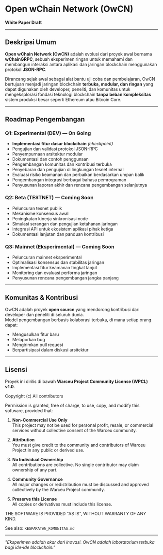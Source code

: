 # Open wChain Network (OwCN)
**White Paper Draft**

---

## Deskripsi Umum
**Open wChain Network (OwCN)** adalah evolusi dari proyek awal bernama **wChainGRPC**, sebuah eksperimen ringan untuk memahami dan membangun interaksi antara aplikasi dan jaringan blockchain menggunakan protokol **JSON-RPC**.

Dirancang sejak awal sebagai alat bantu uji coba dan pembelajaran, OwCN bertujuan menjadi jaringan blockchain **terbuka, modular, dan ringan** yang dapat digunakan oleh developer, peneliti, dan komunitas untuk mengeksplorasi fondasi teknologi blockchain **tanpa beban kompleksitas** sistem produksi besar seperti Ethereum atau Bitcoin Core.

---

## Roadmap Pengembangan

### Q1: Experimental (DEV) — On Going
- **Implementasi fitur dasar blockchain** *(checkpoint)*
- Pengujian dan validasi protokol JSON-RPC  
- Penyempurnaan arsitektur modular  
- Dokumentasi dan contoh penggunaan  
- Pengembangan komunitas dan kontribusi terbuka  
- Penyebaran dan pengujian di lingkungan tesnet internal  
- Evaluasi risiko keamanan dan perbaikan berdasarkan umpan balik  
- Pengembangan integrasi berbagai bahasa pemrograman  
- Penyusunan laporan akhir dan rencana pengembangan selanjutnya  

### Q2: Beta (TESTNET) — Coming Soon
- Peluncuran tesnet publik  
- Mekanisme konsensus awal  
- Peningkatan kinerja sinkronisasi node  
- Simulasi serangan dan pengujian ketahanan jaringan  
- Integrasi API untuk ekosistem aplikasi pihak ketiga  
- Dokumentasi lanjutan dan panduan kontribusi  

### Q3: Mainnet (Eksperimental) — Coming Soon
- Peluncuran mainnet eksperimental  
- Optimalisasi konsensus dan stabilitas jaringan  
- Implementasi fitur keamanan tingkat lanjut  
- Monitoring dan evaluasi performa jaringan  
- Penyusunan rencana pengembangan jangka panjang  

---

## Komunitas & Kontribusi
OwCN adalah proyek **open source** yang mendorong kontribusi dari developer dan peneliti di seluruh dunia.  
Model pengembangan berbasis kolaborasi terbuka, di mana setiap orang dapat:
- Mengusulkan fitur baru
- Melaporkan bug
- Mengirimkan pull request  
- Berpartisipasi dalam diskusi arsitektur

---

## Lisensi
Proyek ini dirilis di bawah **Warceu Project Community License (WPCL) v1.0**.  

Copyright (c) All contributors

Permission is granted, free of charge, to use, copy, and modify this software, provided that:

1. **Non-Commercial Use Only**  
   This project may not be used for personal profit, resale, or commercial services without collective consent of the Warceu community.

2. **Attribution**  
   You must give credit to the community and contributors of Warceu Project in any public or derived use.

3. **No Individual Ownership**  
   All contributions are collective. No single contributor may claim ownership of any part.

4. **Community Governance**  
   All major changes or redistribution must be discussed and approved collectively by the Warceu Project community.

5. **Preserve this License**  
   All copies or derivatives must include this license.

THE SOFTWARE IS PROVIDED "AS IS", WITHOUT WARRANTY OF ANY KIND.

See also: `KESPAKATAN_KOMUNITAS.md`

---

_"Eksperimen adalah akar dari inovasi. OwCN adalah laboratorium terbuka bagi ide-ide blockchain."_
